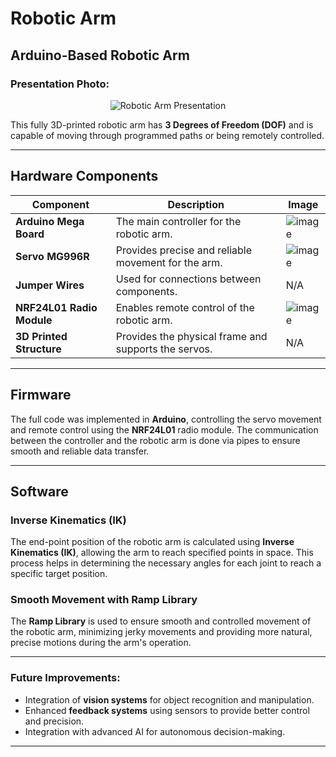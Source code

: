 # Robotic Arm
## Arduino-Based Robotic Arm

### Presentation Photo:
<div align="center">
  <img src="https://github.com/user-attachments/assets/6278c84c-629a-4eab-a5c2-bc387418545e" alt="Robotic Arm Presentation" />
</div>

This fully 3D-printed robotic arm has **3 Degrees of Freedom (DOF)** and is capable of moving through programmed paths or being remotely controlled.

---

## Hardware Components

| Component                 | Description                                     | Image                                           |
|---------------------------|-------------------------------------------------|-------------------------------------------------|
| **Arduino Mega Board**     | The main controller for the robotic arm.        | ![image](https://github.com/user-attachments/assets/4b530668-54f5-4da7-a167-ca8fb7dc8403) |
| **Servo MG996R**           | Provides precise and reliable movement for the arm. | ![image](https://github.com/user-attachments/assets/6278c84c-629a-4eab-a5c2-bc387418545e) |
| **Jumper Wires**           | Used for connections between components.        | N/A                                             |
| **NRF24L01 Radio Module**  | Enables remote control of the robotic arm.      | ![image](https://github.com/user-attachments/assets/bfef76a2-627c-448e-bd71-983fd51cfc2e) |
| **3D Printed Structure**   | Provides the physical frame and supports the servos. | N/A                                             |

---

## Firmware

The full code was implemented in **Arduino**, controlling the servo movement and remote control using the **NRF24L01** radio module. The communication between the controller and the robotic arm is done via pipes to ensure smooth and reliable data transfer.

---

## Software

### Inverse Kinematics (IK)
The end-point position of the robotic arm is calculated using **Inverse Kinematics (IK)**, allowing the arm to reach specified points in space. This process helps in determining the necessary angles for each joint to reach a specific target position.

### Smooth Movement with Ramp Library
The **Ramp Library** is used to ensure smooth and controlled movement of the robotic arm, minimizing jerky movements and providing more natural, precise motions during the arm's operation.

---

### Future Improvements:
- Integration of **vision systems** for object recognition and manipulation.
- Enhanced **feedback systems** using sensors to provide better control and precision.
- Integration with advanced AI for autonomous decision-making.

---
